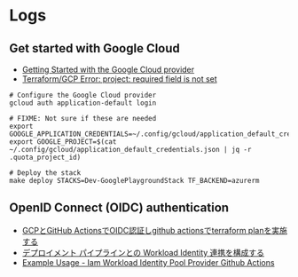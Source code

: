 # Logs

## Get started with Google Cloud

- [Getting Started with the Google Cloud provider](https://registry.terraform.io/providers/hashicorp/google/latest/docs/guides/getting_started#configuring-the-provider)
- [Terraform/GCP Error: project: required field is not set](https://stackoverflow.com/questions/70674928/terraform-gcp-error-project-required-field-is-not-set)

```shell
# Configure the Google Cloud provider
gcloud auth application-default login

# FIXME: Not sure if these are needed
export GOOGLE_APPLICATION_CREDENTIALS=~/.config/gcloud/application_default_credentials.json
export GOOGLE_PROJECT=$(cat ~/.config/gcloud/application_default_credentials.json | jq -r .quota_project_id)

# Deploy the stack
make deploy STACKS=Dev-GooglePlaygroundStack TF_BACKEND=azurerm
```

## OpenID Connect (OIDC) authentication

- [GCPとGitHub ActionsでOIDC認証しgithub actionsでterraform planを実施する](https://qiita.com/zukizukizukizuki/items/95a89a04cfb5d0f3bfe2)
- [デプロイメント パイプラインとの Workload Identity 連携を構成する](https://cloud.google.com/iam/docs/workload-identity-federation-with-deployment-pipelines?hl=ja#github-actions_1)
- [Example Usage - Iam Workload Identity Pool Provider Github Actions](https://registry.terraform.io/providers/hashicorp/google/6.31.1/docs/resources/iam_workload_identity_pool_provider#example-usage---iam-workload-identity-pool-provider-github-actions)

